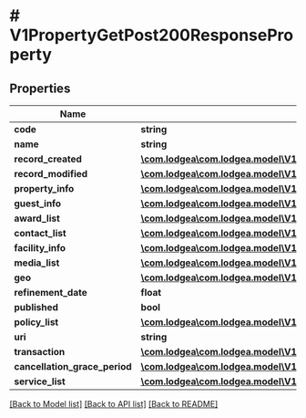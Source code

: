 # # V1PropertyGetPost200ResponseProperty

## Properties

Name | Type | Description | Notes
------------ | ------------- | ------------- | -------------
**code** | **string** |  | [optional]
**name** | **string** |  | [optional]
**record_created** | [**\com.lodgea\com.lodgea.model\V1PropertyGetPost200ResponsePropertyRecordCreated**](V1PropertyGetPost200ResponsePropertyRecordCreated.md) |  | [optional]
**record_modified** | [**\com.lodgea\com.lodgea.model\V1PropertyGetPost200ResponsePropertyRecordModified**](V1PropertyGetPost200ResponsePropertyRecordModified.md) |  | [optional]
**property_info** | [**\com.lodgea\com.lodgea.model\V1PropertyGetPost200ResponsePropertyPropertyInfo**](V1PropertyGetPost200ResponsePropertyPropertyInfo.md) |  | [optional]
**guest_info** | [**\com.lodgea\com.lodgea.model\V1PropertyGetPost200ResponsePropertyGuestInfo**](V1PropertyGetPost200ResponsePropertyGuestInfo.md) |  | [optional]
**award_list** | [**\com.lodgea\com.lodgea.model\V1PropertyGetPost200ResponsePropertyAwardListInner[]**](V1PropertyGetPost200ResponsePropertyAwardListInner.md) |  | [optional]
**contact_list** | [**\com.lodgea\com.lodgea.model\V1PropertyGetPost200ResponsePropertyContactListInner[]**](V1PropertyGetPost200ResponsePropertyContactListInner.md) |  | [optional]
**facility_info** | [**\com.lodgea\com.lodgea.model\V1PropertyGetPost200ResponsePropertyFacilityInfo**](V1PropertyGetPost200ResponsePropertyFacilityInfo.md) |  | [optional]
**media_list** | [**\com.lodgea\com.lodgea.model\V1PropertyGetPost200ResponsePropertyMediaListInner[]**](V1PropertyGetPost200ResponsePropertyMediaListInner.md) |  | [optional]
**geo** | [**\com.lodgea\com.lodgea.model\V1PropertyGetPost200ResponsePropertyGeo**](V1PropertyGetPost200ResponsePropertyGeo.md) |  | [optional]
**refinement_date** | **float** |  | [optional]
**published** | **bool** |  | [optional]
**policy_list** | [**\com.lodgea\com.lodgea.model\V1PropertyGetPost200ResponsePropertyPolicyListInner[]**](V1PropertyGetPost200ResponsePropertyPolicyListInner.md) |  | [optional]
**uri** | **string** |  | [optional]
**transaction** | [**\com.lodgea\com.lodgea.model\V1PropertyGetPost200ResponsePropertyTransaction**](V1PropertyGetPost200ResponsePropertyTransaction.md) |  | [optional]
**cancellation_grace_period** | [**\com.lodgea\com.lodgea.model\V1PropertyGetPost200ResponsePropertyCancellationGracePeriod**](V1PropertyGetPost200ResponsePropertyCancellationGracePeriod.md) |  | [optional]
**service_list** | [**\com.lodgea\com.lodgea.model\V1PropertyGetPost200ResponsePropertyServiceListInner[]**](V1PropertyGetPost200ResponsePropertyServiceListInner.md) |  | [optional]

[[Back to Model list]](../../README.md#models) [[Back to API list]](../../README.md#endpoints) [[Back to README]](../../README.md)
